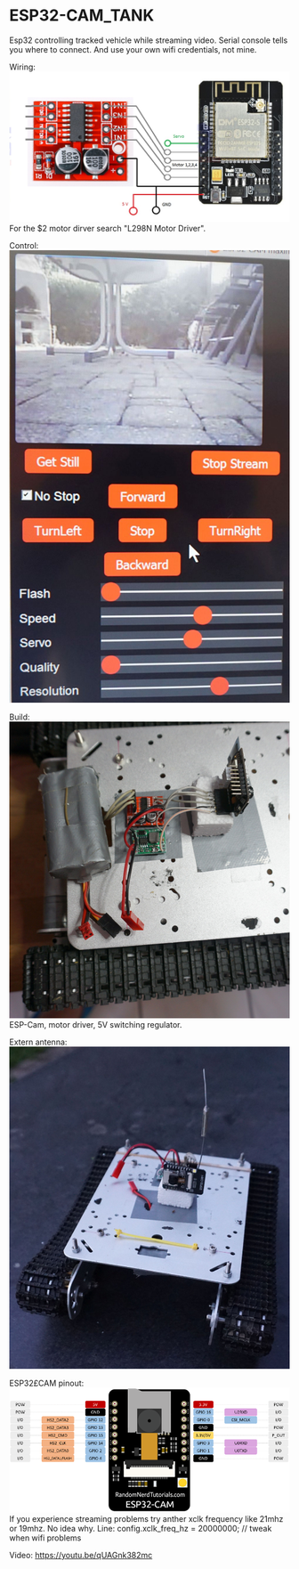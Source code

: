# ESP32-CAM_TANK

Esp32 controlling tracked vehicle while streaming video.
Serial console tells you where to connect. And use your own wifi credentials, not mine.

Wiring:
![esp32cam.jpg](esp32cam.jpg "Wiring")
For the $2 motor dirver search "L298N Motor Driver".

Control:
![DSC02367.jpg](DSC02367.jpg "Control")

Build:
![DSC02365.jpg](DSC02365.jpg "Build")
ESP-Cam, motor driver, 5V switching regulator.

Extern antenna:
![DSC02372.jpg](DSC02372.jpg "extant")

ESP32£CAM pinout:
![ESP32-CAM-pinout-new.png](ESP32-CAM-pinout-new.png "pinout")
If you experience streaming problems try anther xclk frequency like 21mhz or 19mhz. No idea why.
Line: config.xclk_freq_hz = 20000000; // tweak when wifi problems

Video:
https://youtu.be/qUAGnk382mc

